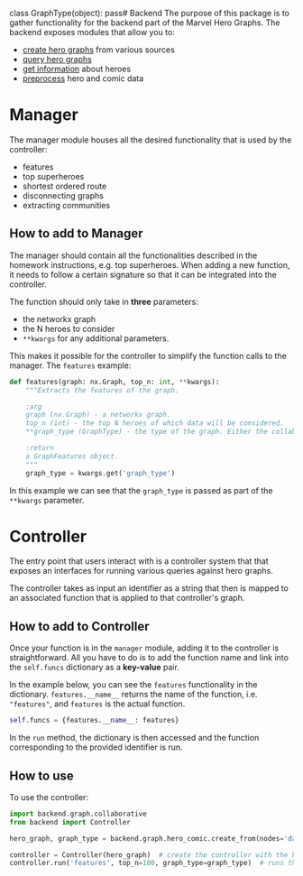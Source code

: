 class GraphType(object):
pass# Backend
The purpose of this package is to gather functionality for the backend part of the Marvel Hero Graphs. The backend exposes
modules that allow you to:

* [create hero graphs](graph/README.md) from various sources
* [query hero graphs](manager.py)
* [get information](service/README.md) about heroes
* [preprocess](graph/preprocess.py) hero and comic data

# Manager
The manager module houses all the desired functionality that is used by the controller:
* features
* top superheroes
* shortest ordered route
* disconnecting graphs
* extracting communities

## How to add to Manager
The manager should contain all the functionalities described in the homework instructions, e.g. top superheroes. 
When adding a new function, it needs to follow a certain signature so that it can be integrated into the controller.

The function should only take in **three** parameters:
* the networkx graph
* the N heroes to consider
* `**kwargs` for any additional parameters.

This makes it possible for the controller to simplify the function calls to the manager. The `features` example:
```python
def features(graph: nx.Graph, top_n: int, **kwargs):
    """Extracts the features of the graph.

    :arg
    graph (nx.Graph) - a networkx graph.
    top_n (int) - the top N heroes of which data will be considered.
    **graph_type (GraphType) - the type of the graph. Either the collaborative or hero-comic graph.

    :return
    a GraphFeatures object.
    """
    graph_type = kwargs.get('graph_type')
```

In this example we can see that the `graph_type` is passed as part of the `**kwargs` parameter.

# Controller
The entry point that users interact with is a controller system that that exposes an interfaces for running various 
queries against hero graphs.

The controller takes as input an identifier as a string that then is mapped to an associated function that is applied 
to that controller's graph.

## How to add to Controller
Once your function is in the `manager` module, adding it to the controller is straightforward. All you have to do is to
add the function name and link into the `self.funcs` dictionary as a __key-value__ pair.

In the example below, you can see the `features` functionality in the dictionary. `features.__name__` returns the name
of the function, i.e. `"features"`, and `features` is the actual function.
```python
self.funcs = {features.__name__: features}
```

In the `run` method, the dictionary is then accessed and the function corresponding to the provided identifier is run.

## How to use
To use the controller:

```python
import backend.graph.collaborative
from backend import Controller

hero_graph, graph_type = backend.graph.hero_comic.create_from(nodes='data/nodes.csv', edges='data/edges.csv')

controller = Controller(hero_graph)  # create the controller with the hero graph
controller.run('features', top_n=100, graph_type=graph_type)  # runs the features function with the graph_type as a kwargs parameter
```